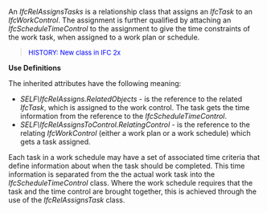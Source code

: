 ﻿An _IfcRelAssignsTasks_ is a relationship class that assigns an _IfcTask_ to an _IfcWorkControl_. The assignment is further qualified by attaching an _IfcScheduleTimeControl_ to the assignment to give the time constraints of the work task, when assigned to a work plan or schedule.

> <font color="#0000FF" size="-1">HISTORY: New class in IFC 2x
		</font>

**Use Definitions**

The inherited attributes have the following meaning:

* _SELF\IfcRelAssigns.RelatedObjects_ - is the reference to the related _IfcTask_, which is assigned to the work control. The task gets the time information from the reference to the _IfcScheduleTimeControl_.
* _SELF\IfcRelAssignsToControl.RelatingControl_ - is the reference to the relating _IfcWorkControl_ (either a work plan or a work schedule) which gets a task assigned.

Each task in a work schedule may have a set of associated time criteria that define information about when the task should be completed. This time information is separated from the the actual work task into the _IfcScheduleTimeControl_ class. Where the work schedule requires that the task and the time control are brought together, this is achieved through the use of the _IfcRelAssignsTask_ class.
